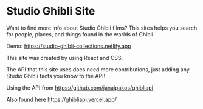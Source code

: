 # Studio Ghibli Site

Want to find more info about Studio Ghibli films? This sites helps you search for people, places, and things found in the worlds of Ghibli.

Demo: https://studio-ghibli-collections.netlify.app

This site was created by using React and CSS. 

The API that this site uses does need more contributions, just adding any Studio Ghibli facts you know to the API!

Using the API from https://github.com/janaipakos/ghibliapi

Also found here https://ghibliapi.vercel.app/
